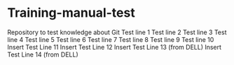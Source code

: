 # Training-manual-test
Repository to test knowledge about Git
Test line 1
Test line 2
Test line 3
Test line 4
Test line 5
Test line 6
Test line 7
Test line 8
Test line 9
Test line 10
Insert Test Line 11
Insert Test Line 12
Insert Test Line 13 (from DELL)
Insert Test Line 14 (from DELL)
